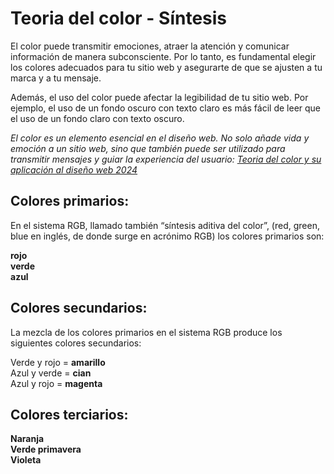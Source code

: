 # Teoria del color - Síntesis

El color puede transmitir emociones, atraer la atención y comunicar información de manera subconsciente. Por lo tanto, es fundamental elegir los colores adecuados para tu sitio web y asegurarte de que se ajusten a tu marca y a tu mensaje.

Además, el uso del color puede afectar la legibilidad de tu sitio web. Por ejemplo, el uso de un fondo oscuro con texto claro es más fácil de leer que el uso de un fondo claro con texto oscuro.

*El color es un elemento esencial en el diseño web. No solo añade vida y emoción a un sitio web, sino que también puede ser utilizado para transmitir mensajes y guiar la experiencia del usuario:*
*[Teoria del color y su aplicación al diseño web 2024](https://www.lomejordewp.com/teoria-color-diseno-web/)*

## Colores primarios:
En el sistema RGB, llamado también “síntesis aditiva del color”, (red, green, blue en inglés, de donde surge en acrónimo RGB) los colores primarios son:

**rojo**  
**verde**  
**azul**

## Colores secundarios:
La mezcla de los colores primarios en el sistema RGB produce los siguientes colores secundarios:

Verde y rojo = **amarillo**  
Azul y verde = **cian**  
Azul y rojo = **magenta**  

## Colores terciarios:
 
 **Naranja**  
 **Verde primavera**  
 **Violeta**


